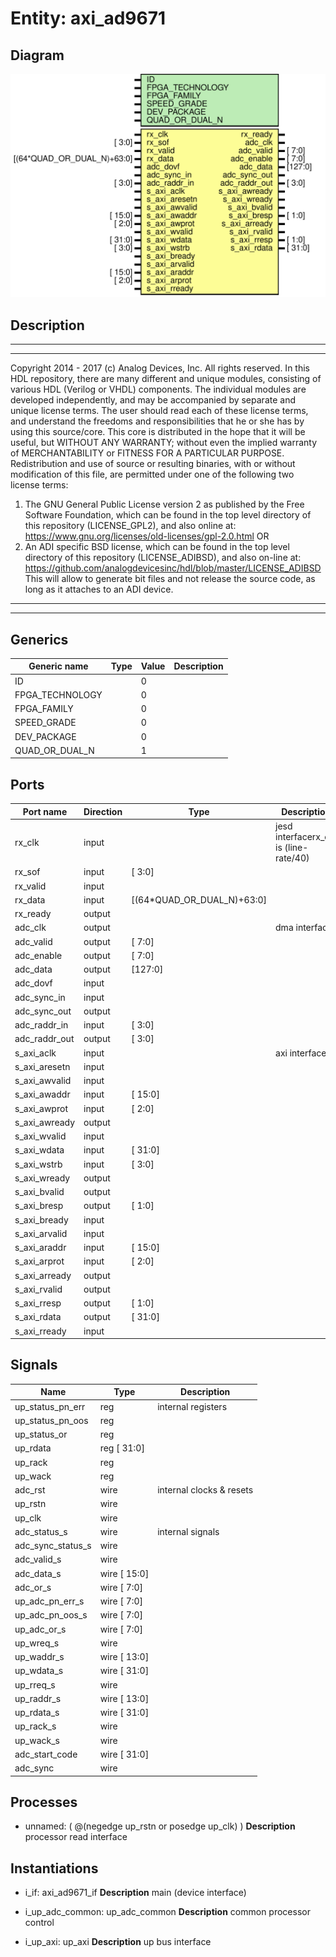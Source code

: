 # Entity: axi_ad9671

## Diagram

![Diagram](axi_ad9671.svg "Diagram")
## Description

***************************************************************************
 ***************************************************************************
 Copyright 2014 - 2017 (c) Analog Devices, Inc. All rights reserved.
 In this HDL repository, there are many different and unique modules, consisting
 of various HDL (Verilog or VHDL) components. The individual modules are
 developed independently, and may be accompanied by separate and unique license
 terms.
 The user should read each of these license terms, and understand the
 freedoms and responsibilities that he or she has by using this source/core.
 This core is distributed in the hope that it will be useful, but WITHOUT ANY
 WARRANTY; without even the implied warranty of MERCHANTABILITY or FITNESS FOR
 A PARTICULAR PURPOSE.
 Redistribution and use of source or resulting binaries, with or without modification
 of this file, are permitted under one of the following two license terms:
   1. The GNU General Public License version 2 as published by the
      Free Software Foundation, which can be found in the top level directory
      of this repository (LICENSE_GPL2), and also online at:
      <https://www.gnu.org/licenses/old-licenses/gpl-2.0.html>
 OR
   2. An ADI specific BSD license, which can be found in the top level directory
      of this repository (LICENSE_ADIBSD), and also on-line at:
      https://github.com/analogdevicesinc/hdl/blob/master/LICENSE_ADIBSD
      This will allow to generate bit files and not release the source code,
      as long as it attaches to an ADI device.
 ***************************************************************************
 ***************************************************************************
 
## Generics

| Generic name    | Type | Value | Description |
| --------------- | ---- | ----- | ----------- |
| ID              |      | 0     |             |
| FPGA_TECHNOLOGY |      | 0     |             |
| FPGA_FAMILY     |      | 0     |             |
| SPEED_GRADE     |      | 0     |             |
| DEV_PACKAGE     |      | 0     |             |
| QUAD_OR_DUAL_N  |      | 1     |             |
## Ports

| Port name     | Direction | Type                       | Description                             |
| ------------- | --------- | -------------------------- | --------------------------------------- |
| rx_clk        | input     |                            | jesd interfacerx_clk is (line-rate/40)  |
| rx_sof        | input     | [ 3:0]                     |                                         |
| rx_valid      | input     |                            |                                         |
| rx_data       | input     | [(64*QUAD_OR_DUAL_N)+63:0] |                                         |
| rx_ready      | output    |                            |                                         |
| adc_clk       | output    |                            | dma interface                           |
| adc_valid     | output    | [ 7:0]                     |                                         |
| adc_enable    | output    | [ 7:0]                     |                                         |
| adc_data      | output    | [127:0]                    |                                         |
| adc_dovf      | input     |                            |                                         |
| adc_sync_in   | input     |                            |                                         |
| adc_sync_out  | output    |                            |                                         |
| adc_raddr_in  | input     | [ 3:0]                     |                                         |
| adc_raddr_out | output    | [ 3:0]                     |                                         |
| s_axi_aclk    | input     |                            | axi interface                           |
| s_axi_aresetn | input     |                            |                                         |
| s_axi_awvalid | input     |                            |                                         |
| s_axi_awaddr  | input     | [ 15:0]                    |                                         |
| s_axi_awprot  | input     | [ 2:0]                     |                                         |
| s_axi_awready | output    |                            |                                         |
| s_axi_wvalid  | input     |                            |                                         |
| s_axi_wdata   | input     | [ 31:0]                    |                                         |
| s_axi_wstrb   | input     | [ 3:0]                     |                                         |
| s_axi_wready  | output    |                            |                                         |
| s_axi_bvalid  | output    |                            |                                         |
| s_axi_bresp   | output    | [ 1:0]                     |                                         |
| s_axi_bready  | input     |                            |                                         |
| s_axi_arvalid | input     |                            |                                         |
| s_axi_araddr  | input     | [ 15:0]                    |                                         |
| s_axi_arprot  | input     | [ 2:0]                     |                                         |
| s_axi_arready | output    |                            |                                         |
| s_axi_rvalid  | output    |                            |                                         |
| s_axi_rresp   | output    | [ 1:0]                     |                                         |
| s_axi_rdata   | output    | [ 31:0]                    |                                         |
| s_axi_rready  | input     |                            |                                         |
## Signals

| Name              | Type            | Description               |
| ----------------- | --------------- | ------------------------- |
| up_status_pn_err  | reg             | internal registers        |
| up_status_pn_oos  | reg             |                           |
| up_status_or      | reg             |                           |
| up_rdata          | reg     [ 31:0] |                           |
| up_rack           | reg             |                           |
| up_wack           | reg             |                           |
| adc_rst           | wire            | internal clocks & resets  |
| up_rstn           | wire            |                           |
| up_clk            | wire            |                           |
| adc_status_s      | wire            | internal signals          |
| adc_sync_status_s | wire            |                           |
| adc_valid_s       | wire            |                           |
| adc_data_s        | wire [ 15:0]    |                           |
| adc_or_s          | wire [  7:0]    |                           |
| up_adc_pn_err_s   | wire [  7:0]    |                           |
| up_adc_pn_oos_s   | wire [  7:0]    |                           |
| up_adc_or_s       | wire [  7:0]    |                           |
| up_wreq_s         | wire            |                           |
| up_waddr_s        | wire [ 13:0]    |                           |
| up_wdata_s        | wire [ 31:0]    |                           |
| up_rreq_s         | wire            |                           |
| up_raddr_s        | wire [ 13:0]    |                           |
| up_rdata_s        | wire [ 31:0]    |                           |
| up_rack_s         | wire            |                           |
| up_wack_s         | wire            |                           |
| adc_start_code    | wire [ 31:0]    |                           |
| adc_sync          | wire            |                           |
## Processes
- unnamed: ( @(negedge up_rstn or posedge up_clk) )
**Description**
processor read interface

## Instantiations

- i_if: axi_ad9671_if
**Description**
main (device interface)

- i_up_adc_common: up_adc_common
**Description**
common processor control

- i_up_axi: up_axi
**Description**
up bus interface

